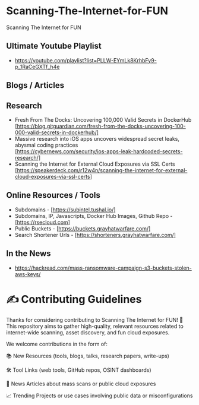 # Scanning-The-Internet-for-FUN
Scanning The Internet for FUN

## Ultimate Youtube Playlist
- https://youtube.com/playlist?list=PLLW-EYmLk8KrhbFy9-p_1RaCeGXTf_h4e

## Blogs / Articles

## Research
- Fresh From The Docks: Uncovering 100,000 Valid Secrets in DockerHub</br>
  [https://blog.gitguardian.com/fresh-from-the-docks-uncovering-100-000-valid-secrets-in-dockerhub/]
- Massive research into iOS apps uncovers widespread secret leaks, abysmal coding practices</br>
  [https://cybernews.com/security/ios-apps-leak-hardcoded-secrets-research/]
- Scanning the Internet for External Cloud Exposures via SSL Certs</br>
  [https://speakerdeck.com/r12w4n/scanning-the-internet-for-external-cloud-exposures-via-ssl-certs]

## Online Resources / Tools
  - Subdomains - [https://subintel.tushal.io/]
  - Subdomains, IP, Javascripts, Docker Hub Images, Github Repo - [https://rsecloud.com]
  - Public Buckets - [https://buckets.grayhatwarfare.com/]
  - Search Shortener Urls - [https://shorteners.grayhatwarfare.com/]

## In the News
- https://hackread.com/mass-ransomware-campaign-s3-buckets-stolen-aws-keys/


# ✍️ Contributing Guidelines
Thanks for considering contributing to Scanning The Internet for FUN! 🎉
This repository aims to gather high-quality, relevant resources related to internet-wide scanning, asset discovery, and fun cloud exposures.

We welcome contributions in the form of:

📚 New Resources (tools, blogs, talks, research papers, write-ups)

🛠️ Tool Links (web tools, GitHub repos, OSINT dashboards)

📰 News Articles about mass scans or public cloud exposures

📈 Trending Projects or use cases involving public data or misconfigurations
